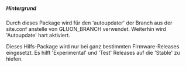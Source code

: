 ##### Hintergrund
Durch dieses Package wird für den 'autoupdater' der Branch aus der site.conf anstelle von GLUON_BRANCH verwendet.
Weiterhin wird 'Autoupdate' hart aktiviert.

Dieses Hilfs-Package wird nur bei ganz bestimmten Firmware-Releases eingesetzt. Es hilft 'Experimental' und 'Test' Releases auf die 'Stable' zu hiefen.
